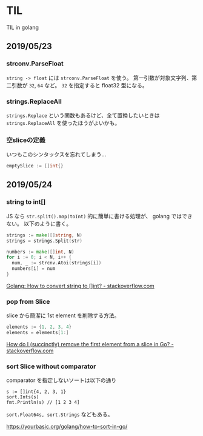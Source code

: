# TIL

TIL in golang

## 2019/05/23

### strconv.ParseFloat

`string -> float` には `strconv.ParseFloat` を使う。
第一引数が対象文字列、第二引数が `32`, `64` など。 `32` を指定すると float32 型になる。

### strings.ReplaceAll

`strings.Replace` という関数もあるけど、全て置換したいときは `strings.ReplaceAll` を使ったほうがよいかも。

### 空sliceの定義

いつもこのシンタックスを忘れてしまう…

```go
emptySlice := []int{}
```

## 2019/05/24

### string to int[]

JS なら `str.split().map(toInt)` 的に簡単に書ける処理が、 golang ではできない。
以下のように書く。

```go
strings := make([]string, N)
strings = strings.Split(str)

numbers := make([]int, N)
for i := 0; i < N, i++ {
  num, _ := strcnv.Atoi(strings[i])
  numbers[i] = num
}
```

[Golang: How to convert string to []int? - stackoverflow.com](https://stackoverflow.com/questions/37765687/golang-how-to-convert-string-to-int)

### pop from Slice

slice から簡潔に 1st element を削除する方法。

```go
elements := {1, 2, 3, 4}
elements = elements[1:]
```

[How do I (succinctly) remove the first element from a slice in Go? - stackoverflow.com](https://stackoverflow.com/questions/23531891/how-do-i-succinctly-remove-the-first-element-from-a-slice-in-go)

### sort Slice without comparator

comparator を指定しないソートは以下の通り

```golang
s := []int{4, 2, 3, 1}
sort.Ints(s)
fmt.Println(s) // [1 2 3 4]
```

`sort.Float64s, sort.Strings` などもある。

https://yourbasic.org/golang/how-to-sort-in-go/
